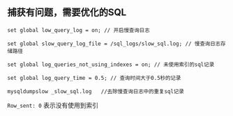 ## 捕获有问题，需要优化的SQL

`
set global low_query_log = on; // 开启慢查询日志
`

`
set global slow_query_log_file = /sql_logs/slow_sql.log; // 慢查询日志存储路径
`

`
set global log_queries_not_using_indexes = on; // 未使用索引的sql记录
`

`
set global log_query_time = 0.5; // 查询时间大于0.5秒的记录
`


`
mysqldumpslow _slow_sql.log   //去除慢查询日志中的重复sql记录
`


`Row_sent: 0` 表示没有使用到索引
